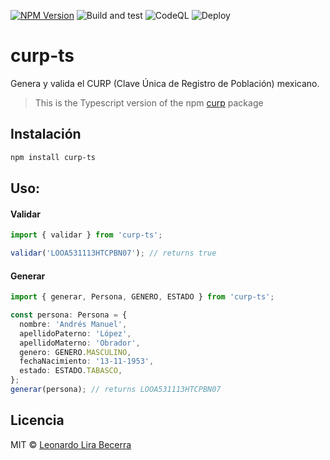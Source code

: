 [![NPM Version](https://badge.fury.io/js/curp-ts.svg)](https://npmjs.org/package/curp-ts)
![Build and test](https://github.com/leonardlib/curp-ts/actions/workflows/test.yml/badge.svg)
![CodeQL](https://github.com/leonardlib/curp-ts/actions/workflows/codeql-analysis.yml/badge.svg)
![Deploy](https://github.com/leonardlib/curp-ts/actions/workflows/deploy.yml/badge.svg)

# curp-ts

Genera y valida el CURP (Clave Única de Registro de Población) mexicano.

> This is the Typescript version of the npm [curp](https://www.npmjs.com/package/curp) package

## Instalación

```sh
npm install curp-ts
```

## Uso:

#### Validar

```ts
import { validar } from 'curp-ts';

validar('LOOA531113HTCPBN07'); // returns true
```
#### Generar

```ts
import { generar, Persona, GENERO, ESTADO } from 'curp-ts';

const persona: Persona = {
  nombre: 'Andrés Manuel',
  apellidoPaterno: 'López',
  apellidoMaterno: 'Obrador',
  genero: GENERO.MASCULINO,
  fechaNacimiento: '13-11-1953',
  estado: ESTADO.TABASCO,
};
generar(persona); // returns LOOA531113HTCPBN07
```

## Licencia

MIT © [Leonardo Lira Becerra](https://github.com/leonardlib)
